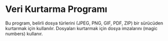 # Veri Kurtarma Programı

Bu program, belirli dosya türlerini (JPEG, PNG, GIF, PDF, ZIP) bir sürücüden kurtarmak için kullanılır. Dosyaları kurtarmak için dosya imzalarını (magic numbers) kullanır.


